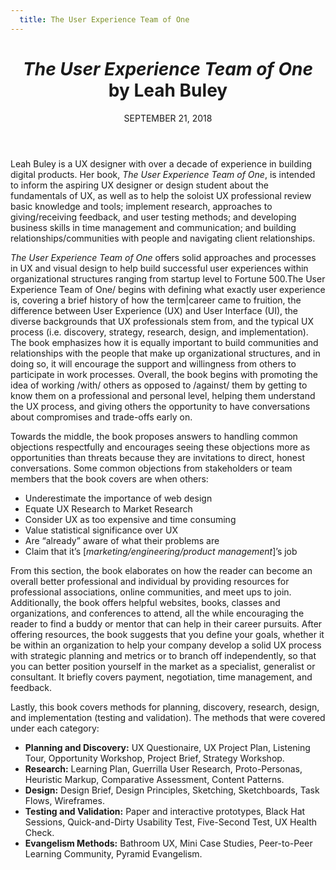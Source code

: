 ```yaml
---
  title: The User Experience Team of One
---
```


<main class='blogposts__container'>
  <header>
    <h1><em>The User Experience Team of One</em> by Leah Buley</h1>
    <time datetime="2018-11-21">SEPTEMBER 21, 2018</time>
  </header>
  
  <p>Leah Buley is a UX designer with over a decade of experience in building digital products. Her book, <em>The User Experience Team of One</em>, is intended to inform the aspiring UX designer or design student about the fundamentals of UX, as well as to help the soloist UX professional review basic knowledge and tools; implement research, approaches to giving/receiving feedback, and user testing methods; and developing business skills in time management and communication; and building relationships/communities with people and navigating client relationships.</p>
  
  <p><em>The User Experience Team of One</em> offers solid approaches and processes in UX and visual design to help build successful user experiences within organizational structures ranging from startup level to Fortune 500.The User Experience Team of One/ begins with defining what exactly user experience is, covering a brief history of how the term|career came to fruition, the difference between User Experience (UX) and User Interface (UI), the diverse backgrounds that UX professionals stem from, and the typical UX process (i.e. discovery, strategy, research, design, and implementation). The book emphasizes how it is equally important to build communities and relationships with the people that make up organizational structures, and in doing so, it will encourage the support and willingness from others to participate in work processes. Overall, the book begins with promoting the idea of working /with/ others as opposed to /against/ them by getting to know them on a professional and personal level, helping them understand the UX process, and giving others the opportunity to have conversations about compromises and trade-offs early on.</p>
  
  <p>Towards the middle, the book proposes answers to handling common objections respectfully and encourages seeing these objections more as opportunities than threats because they are invitations to direct, honest conversations. Some common objections from stakeholders or team members that the book covers are when others:</p>
  
  <ul class='ul--indent'>
    <li>Underestimate the importance of web design</li>
    <li>Equate UX Research to Market Research</li>
    <li>Consider UX as too expensive and time consuming</li>
    <li>Value statistical significance over UX</li>
    <li>Are “already” aware of what their problems are</li>
    <li>Claim that it’s [<em>marketing/engineering/product management</em>]’s job</li>
  </ul>
  
  <p>From this section, the book elaborates on how the reader can become an overall better professional and individual by providing resources for professional associations, online communities, and meet ups to join. Additionally, the book offers helpful websites, books, classes and organizations, and conferences to attend, all the while encouraging the reader to find a buddy or mentor that can help in their career pursuits.  After offering resources, the book suggests that you define your goals, whether it be within an organization to help your company develop a solid UX process with strategic planning and metrics or to branch off independently, so that you can better position yourself in the market as a specialist, generalist or consultant. It briefly covers payment, negotiation, time management, and feedback.</p>
  
  <p>Lastly, this book covers methods for planning, discovery, research, design, and implementation (testing and validation). The methods that were covered under each category:</p>
  
  <ul class='ul--indent'>
    <li><strong>Planning and Discovery:</strong> UX Questionaire, UX Project Plan, Listening Tour, Opportunity Workshop, Project Brief, Strategy Workshop.</li>
    <li><strong>Research:</strong> Learning Plan, Guerrilla User Research, Proto-Personas, Heuristic Markup, Comparative Assessment, Content Patterns.</li>
    <li><strong>Design:</strong> Design Brief, Design Principles, Sketching, Sketchboards, Task Flows, Wireframes. </li>
    <li><strong>Testing and Validation:</strong> Paper and interactive prototypes, Black Hat Sessions, Quick-and-Dirty Usability Test, Five-Second Test, UX Health Check. </li>
    <li><strong>Evangelism Methods:</strong> Bathroom UX, Mini Case Studies, Peer-to-Peer Learning Community, Pyramid Evangelism.</li>
  </ul>
</main>
